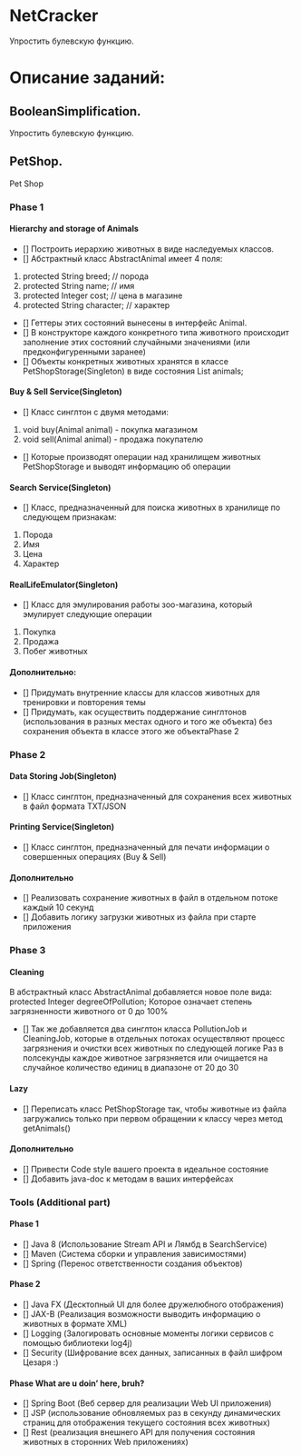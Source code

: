 # NetCracker
Упростить булевскую функцию.

# Описание заданий:
## BooleanSimplification.
Упростить булевскую функцию.

## PetShop.
Pet Shop
### Phase 1

#### Hierarchy and storage of Animals
- [] Построить иерархию животных в виде наследуемых классов.
- [] Абстрактный класс AbstractAnimal имеет 4 поля:
1. protected String breed; // порода
2. protected String name; // имя
3. protected Integer cost; // цена в магазине
4. protected String character; // характер
- [] Геттеры этих состояний вынесены в интерфейс Animal.
- [] В конструкторе каждого конкретного типа животного происходит заполнение этих состояний случайными значениями (или предконфигуренными заранее)
- [] Объекты конкретных животных хранятся в классе PetShopStorage(Singleton) в виде состояния List<Animal> animals;

#### Buy & Sell Service(Singleton)
- [] Класс синглтон с двумя методами:
1. void buy(Animal animal) - покупка магазином
2. void sell(Animal animal) - продажа покупателю
- [] Которые производят операции над хранилищем животных PetShopStorage и выводят информацию об операции

#### Search Service(Singleton)
- [] Класс, предназначенный для поиска животных в хранилище по следующем признакам:
1. Порода
2. Имя
3. Цена
4. Характер

#### RealLifeEmulator(Singleton)
- [] Класс для эмулирования работы зоо-магазина, который эмулирует следующие операции
1. Покупка
2. Продажа
3. Побег животных

#### Дополнительно:
- [] Придумать внутренние классы для классов животных для тренировки и повторения темы
- [] Придумать, как осуществить поддержание синглтонов (использования в разных местах одного и того же объекта) без сохранения объекта в классе этого же объектаPhase 2

### Phase 2

#### Data Storing Job(Singleton)
- [] Класс синглтон, предназначенный для сохранения всех животных в файл формата TXT/JSON

#### Printing Service(Singleton)
- [] Класс синглтон, предназначенный для печати информации о совершенных операциях (Buy & Sell)

#### Дополнительно
- [] Реализовать сохранение животных в файл в отдельном потоке каждый 10 секунд
- [] Добавить логику загрузки животных из файла при старте приложения

### Phase 3

#### Cleaning
В абстрактный класс AbstractAnimal добавляется новое поле вида:
protected Integer degreeOfPollution;
Которое означает степень загрязненности животного от 0 до 100%
- [] Так же добавляется два синглтон класса PollutionJob и CleaningJob, которые в отдельных потоках осуществляют процесс загрязнения и очистки всех животных по  следующей логике
Раз в полсекунды каждое животное загрязняется или очищается на случайное количество единиц в диапазоне от 20 до 30

#### Lazy
- [] Переписать класс PetShopStorage так, чтобы животные из файла загружались только при первом обращении к классу через метод getAnimals()

#### Дополнительно
- [] Привести Code style вашего проекта в идеальное состояние
- [] Добавить java-doc к методам в ваших интерфейсах

### Tools (Additional part)

#### Phase 1
- [] Java 8 (Использование Stream API и Лямбд в SearchService)
- [] Maven (Система сборки и управления зависимостями)
- [] Spring (Перенос ответственности создания объектов)

#### Phase 2
- [] Java FX (Десктопный UI для более дружелюбного отображения)
- [] JAX-B (Реализация возможности выводить информацию о животных в формате XML)
- [] Logging (Залогировать основные моменты логики сервисов с помощью библиотеки log4j)
- [] Security (Шифрование всех данных, записанных в файл шифром Цезаря :)

#### Phase What are u doin’ here, bruh?
- [] Spring Boot (Веб сервер для реализации Web UI приложения)
- [] JSP (использование обновляемых раз в секунду динамических страниц для отображения текущего состояния всех животных)
- [] Rest (реализация внешнего API для получения состояния животных в сторонних Web приложениях)
